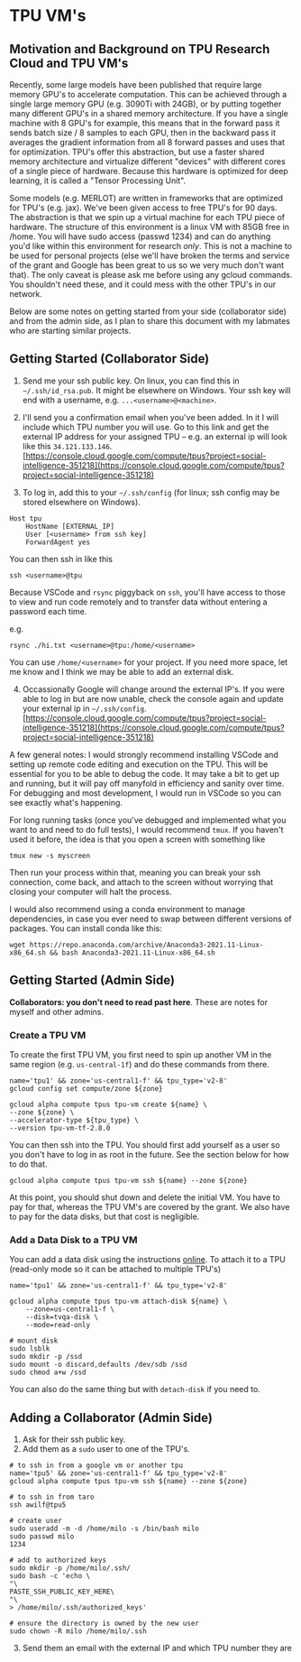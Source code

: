 # TPU VM's
## Motivation and Background on TPU Research Cloud and TPU VM's
Recently, some large models have been published that require large memory GPU's to accelerate computation.  This can be achieved through a single large memory GPU (e.g. 3090Ti with 24GB), or by putting together many different GPU's in a shared memory architecture. If you have a single machine with 8 GPU's for example, this means that in the forward pass it sends batch size / 8 samples to each GPU, then in the backward pass it averages the gradient information from all 8 forward passes and uses that for optimization. TPU's offer this abstraction, but use a faster shared memory architecture and virtualize different "devices" with different cores of a single piece of hardware.  Because this hardware is optimized for deep learning, it is called a "Tensor Processing Unit".

Some models (e.g. MERLOT) are written in frameworks that are optimized for TPU's (e.g. jax).  We've been given access to free TPU's for 90 days.  The abstraction is that we spin up a virtual machine for each TPU piece of hardware. The structure of this environment is a linux VM with 85GB free in /home.  You will have sudo access (passwd 1234) and can do anything you'd like within this environment for research *only*. This is not a machine to be used for personal projects (else we'll have broken the terms and service of the grant and Google has been great to us so we very much don't want that). The only caveat is please ask me before using any gcloud commands. You shouldn't need these, and it could mess with the other TPU's in our network.

Below are some notes on getting started from your side (collaborator side) and from the admin side, as I plan to share this document with my labmates who are starting similar projects.

## Getting Started (Collaborator Side)
1. Send me your ssh public key.  On linux, you can find this in `~/.ssh/id_rsa.pub`.  It might be elsewhere on Windows. Your ssh key will end with a username, e.g. `...<username>@<machine>`.
2. I'll send you a confirmation email when you've been added.  In it I will include which TPU number you will use. Go to this link and get the external IP address for your assigned TPU – e.g. an external ip will look like this `34.121.133.146`.
[https://console.cloud.google.com/compute/tpus?project=social-intelligence-351218](https://console.cloud.google.com/compute/tpus?project=social-intelligence-351218)

3. To log in, add this to your `~/.ssh/config` (for linux; ssh config may be stored elsewhere on Windows).
```
Host tpu
    HostName [EXTERNAL_IP]
    User [<username> from ssh key]
    ForwardAgent yes
```

You can then ssh in like this
```
ssh <username>@tpu
```

Because VSCode and `rsync` piggyback on `ssh`, you'll have access to those to view and run code remotely and to transfer data without entering a password each time.

e.g.
```
rsync ./hi.txt <username>@tpu:/home/<username>
```

You can use `/home/<username>` for your project.  If you need more space, let me know and I think we may be able to add an external disk.

4. Occassionally Google will change around the external IP's. If you were able to log in but are now unable, check the console again and update your external ip in `~/.ssh/config`.
[https://console.cloud.google.com/compute/tpus?project=social-intelligence-351218](https://console.cloud.google.com/compute/tpus?project=social-intelligence-351218)

A few general notes: I would strongly recommend installing VSCode and setting up remote code editing and execution on the TPU.  This will be essential for you to be able to debug the code.  It may take a bit to get up and running, but it will pay off manyfold in efficiency and sanity over time.  For debugging and most development, I would run in VSCode so you can see exactly what's happening.  

For long running tasks (once you've debugged and implemented what you want to and need to do full tests), I would recommend `tmux`.  If you haven't used it before, the idea is that you open a screen with something like
```
tmux new -s myscreen
```

Then run your process within that, meaning you can break your ssh connection, come back, and attach to the screen without worrying that closing your computer will halt the process.

I would also recommend using a conda environment to manage dependencies, in case you ever need to swap between different versions of packages. You can install conda like this:
```
wget https://repo.anaconda.com/archive/Anaconda3-2021.11-Linux-x86_64.sh && bash Anaconda3-2021.11-Linux-x86_64.sh
```

## Getting Started (Admin Side)
**Collaborators: you don't need to read past here**.  These are notes for myself and other admins.

### Create a TPU VM
To create the first TPU VM, you first need to spin up another VM in the same region (e.g. `us-central-1f`) and do these commands from there.
```
name='tpu1' && zone='us-central1-f' && tpu_type='v2-8'
gcloud config set compute/zone ${zone}

gcloud alpha compute tpus tpu-vm create ${name} \
--zone ${zone} \
--accelerator-type ${tpu_type} \
--version tpu-vm-tf-2.8.0
```

You can then ssh into the TPU.  You should first add yourself as a user so you don't have to log in as root in the future.  See the section below for how to do that.
```
gcloud alpha compute tpus tpu-vm ssh ${name} --zone ${zone}
```

At this point, you should shut down and delete the initial VM.  You have to pay for that, whereas the TPU VM's are covered by the grant.  We also have to pay for the data disks, but that cost is negligible.

### Add a Data Disk to a TPU VM
You can add a data disk using the instructions [online](https://cloud.google.com/compute/docs/disks/add-persistent-disk).  To attach it to a TPU (read-only mode so it can be attached to multiple TPU's)
```
name='tpu1' && zone='us-central1-f' && tpu_type='v2-8'

gcloud alpha compute tpus tpu-vm attach-disk ${name} \
    --zone=us-central1-f \
    --disk=tvqa-disk \
    --mode=read-only

# mount disk
sudo lsblk
sudo mkdir -p /ssd
sudo mount -o discard,defaults /dev/sdb /ssd
sudo chmod a+w /ssd
```

You can also do the same thing but with `detach-disk` if you need to.


## Adding a Collaborator (Admin Side)
1. Ask for their ssh public key.
2. Add them as a `sudo` user to one of the TPU's.

```
# to ssh in from a google vm or another tpu
name='tpu5' && zone='us-central1-f' && tpu_type='v2-8'
gcloud alpha compute tpus tpu-vm ssh ${name} --zone ${zone}

# to ssh in from taro
ssh awilf@tpu5

# create user
sudo useradd -m -d /home/milo -s /bin/bash milo
sudo passwd milo
1234

# add to authorized keys
sudo mkdir -p /home/milo/.ssh/
sudo bash -c 'echo \
"\
PASTE_SSH_PUBLIC_KEY_HERE\
"\
> /home/milo/.ssh/authorized_keys'

# ensure the directory is owned by the new user
sudo chown -R milo /home/milo/.ssh
```

3. Send them an email with the external IP and which TPU number they are



